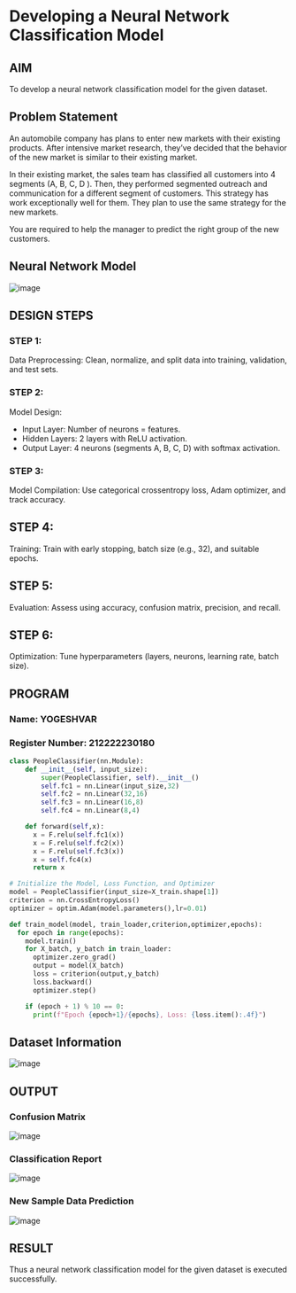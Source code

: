 # Developing a Neural Network Classification Model

## AIM

To develop a neural network classification model for the given dataset.

## Problem Statement

An automobile company has plans to enter new markets with their existing products. After intensive market research, they’ve decided that the behavior of the new market is similar to their existing market.

In their existing market, the sales team has classified all customers into 4 segments (A, B, C, D ). Then, they performed segmented outreach and communication for a different segment of customers. This strategy has work exceptionally well for them. They plan to use the same strategy for the new markets.

You are required to help the manager to predict the right group of the new customers.

## Neural Network Model

![image](https://github.com/user-attachments/assets/c3611057-f56d-44fd-935f-3bafd45398f8)


## DESIGN STEPS

### STEP 1:
Data Preprocessing: Clean, normalize, and split data into training, validation, and test sets.

### STEP 2:
Model Design:
 * Input Layer: Number of neurons = features.
 * Hidden Layers: 2 layers with ReLU activation.
 * Output Layer: 4 neurons (segments A, B, C, D) with softmax activation.

### STEP 3:
Model Compilation: Use categorical crossentropy loss, Adam optimizer, and track accuracy.

## STEP 4:
Training: Train with early stopping, batch size (e.g., 32), and suitable epochs.

## STEP 5:
Evaluation: Assess using accuracy, confusion matrix, precision, and recall.

## STEP 6:
Optimization: Tune hyperparameters (layers, neurons, learning rate, batch size).
## PROGRAM

### Name: YOGESHVAR
### Register Number: 212222230180

```python
class PeopleClassifier(nn.Module):
    def __init__(self, input_size):
        super(PeopleClassifier, self).__init__()
        self.fc1 = nn.Linear(input_size,32)
        self.fc2 = nn.Linear(32,16)
        self.fc3 = nn.Linear(16,8)
        self.fc4 = nn.Linear(8,4)

    def forward(self,x):
      x = F.relu(self.fc1(x))
      x = F.relu(self.fc2(x))
      x = F.relu(self.fc3(x))
      x = self.fc4(x)
      return x
```
```python
# Initialize the Model, Loss Function, and Optimizer
model = PeopleClassifier(input_size=X_train.shape[1])
criterion = nn.CrossEntropyLoss()
optimizer = optim.Adam(model.parameters(),lr=0.01)
```
```python
def train_model(model, train_loader,criterion,optimizer,epochs):
  for epoch in range(epochs):
    model.train()
    for X_batch, y_batch in train_loader:
      optimizer.zero_grad()
      output = model(X_batch)
      loss = criterion(output,y_batch)
      loss.backward()
      optimizer.step()

    if (epoch + 1) % 10 == 0:
      print(f"Epoch {epoch+1}/{epochs}, Loss: {loss.item():.4f}")
```


## Dataset Information

![image](https://github.com/user-attachments/assets/21662dce-2aa1-4e6f-8a35-d9632d44f354)

## OUTPUT

### Confusion Matrix

![image](https://github.com/user-attachments/assets/639ba866-5915-4f11-8522-9347614f3777)

### Classification Report

![image](https://github.com/user-attachments/assets/012cd31e-1d9e-43a1-8919-b466d7abeb1c)


### New Sample Data Prediction

![image](https://github.com/user-attachments/assets/ed9e27ab-0673-4663-bf6e-71b513e05719)


## RESULT
Thus a neural network classification model for the given dataset is executed successfully.
